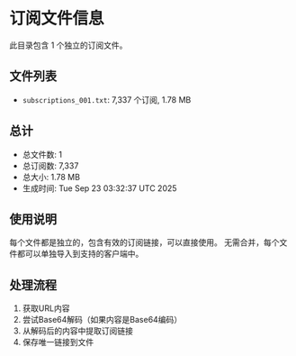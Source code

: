 # 订阅文件信息

此目录包含 1 个独立的订阅文件。

## 文件列表

- `subscriptions_001.txt`: 7,337 个订阅, 1.78 MB

## 总计
- 总文件数: 1
- 总订阅数: 7,337
- 总大小: 1.78 MB
- 生成时间: Tue Sep 23 03:32:37 UTC 2025

## 使用说明
每个文件都是独立的，包含有效的订阅链接，可以直接使用。
无需合并，每个文件都可以单独导入到支持的客户端中。

## 处理流程
1. 获取URL内容
2. 尝试Base64解码（如果内容是Base64编码）
3. 从解码后的内容中提取订阅链接
4. 保存唯一链接到文件
